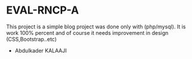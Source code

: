 # EVAL-RNCP-A
This project is a simple blog project was done only with (php/mysql).
It is work 100% percent and of course it needs improvement in design (CSS,Bootstrap..etc)
* Abdulkader KALAAJI
